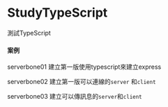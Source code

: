 # StudyTypeScript
測試TypeScript
#### 案例
serverbone01 建立第一版使用typescript來建立express

serverbone02 建立第一版可以連線的`server` 和`client`

serverbone03 建立可以傳訊息的`server`和`client`
